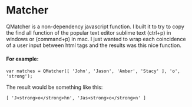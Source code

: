 Matcher
=======
QMatcher is a non-dependency javascript function. I built it to try to copy the find all function of the popular
text editor sublime text (ctrl+p) in windows or (command+p) in mac.
I just wanted to wrap each coincidence of a user input between html tags and the results was this nice function.

#### For example:
`
var matches = QMatcher([
  'John', 'Jason', 'Amber', 'Stacy'
], 'o', 'strong');
`

The result would be something like this:

`
[ 'J<strong>o</strong>hn', 'Jas<strong>o</strong>n' ]
`
